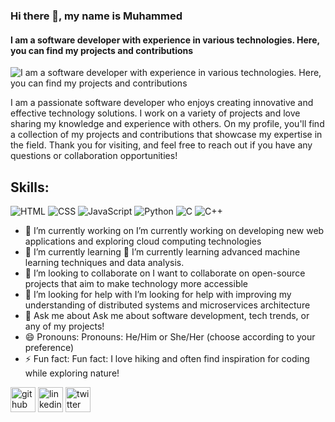 ### Hi there 👋, my name is Muhammed
#### I am a software developer with experience in various technologies. Here, you can find my projects and contributions
![I am a software developer with experience in various technologies. Here, you can find my projects and contributions](https://arturssmirnovs.github.io/github-profile-readme-generator/images/banner.png)

I am a passionate software developer who enjoys creating innovative and effective technology solutions. I work on a variety of projects and love sharing my knowledge and experience with others. On my profile, you'll find a collection of my projects and contributions that showcase my expertise in the field. Thank you for visiting, and feel free to reach out if you have any questions or collaboration opportunities!

## Skills: 
![HTML](https://img.icons8.com/color/20/000000/html-5.png) ![CSS](https://img.icons8.com/color/20/000000/css3.png) 
  ![JavaScript](https://img.icons8.com/color/20/000000/javascript.png) 
 ![Python](https://img.icons8.com/color/20/000000/python.png) 
 ![C](https://img.icons8.com/color/20/000000/c-programming.png) 
  ![C++](https://img.icons8.com/color/20/000000/c-plus-plus-logo.png) 

- 🔭 I’m currently working on I’m currently working on developing new web applications and exploring cloud computing technologies 
- 🌱 I’m currently learning 🌱 I’m currently learning advanced machine learning techniques and data analysis. 
- 👯 I’m looking to collaborate on I want to collaborate on open-source projects that aim to make technology more accessible 
- 🤔 I’m looking for help with I’m looking for help with improving my understanding of distributed systems and microservices architecture 
- 💬 Ask me about  Ask me about software development, tech trends, or any of my projects! 
- 😄 Pronouns: Pronouns: He/Him or She/Her (choose according to your preference) 
- ⚡ Fun fact:  Fun fact: I love hiking and often find inspiration for coding while exploring nature! 

 [<img src='https://cdn.jsdelivr.net/npm/simple-icons@3.0.1/icons/github.svg' alt='github' height='40'>](https://github.com/mm7mm)    [<img src='https://cdn.jsdelivr.net/npm/simple-icons@3.0.1/icons/linkedin.svg' alt='linkedin' height='40'>](https://www.linkedin.com/in/mohamed-abdalrazeq-4a0b2a2b7/)   [<img src='https://cdn.jsdelivr.net/npm/simple-icons@3.0.1/icons/twitter.svg' alt='twitter' height='40'>](https://twitter.com/m7mmd_abd)  

